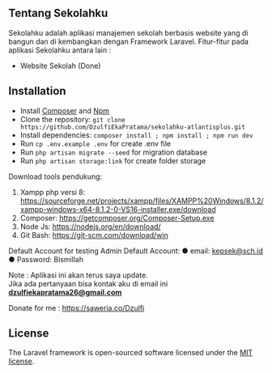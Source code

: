 ## Tentang Sekolahku

Sekolahku adalah aplikasi manajemen sekolah berbasis website yang di bangun dan di kembangkan dengan Framework Laravel. Fitur-fitur pada aplikasi Sekolahku antara lain :

- Website Sekolah (Done)

## Installation

* Install [Composer](https://getcomposer.org/download) and [Npm](https://nodejs.org/en/download)
* Clone the repository: `git clone https://github.com/DzulfiEkaPratama/sekolahku-atlantisplus.git`
* Install dependencies: `composer install ; npm install ; npm run dev`
* Run `cp .env.example .env` for create .env file
* Run `php artisan migrate --seed` for migration database
* Run `php artisan storage:link` for create folder storage

Download tools pendukung:
1. Xampp php versi 8: https://sourceforge.net/projects/xampp/files/XAMPP%20Windows/8.1.2/xampp-windows-x64-8.1.2-0-VS16-installer.exe/download
2. Composer: https://getcomposer.org/Composer-Setup.exe
3. Node Js: https://nodejs.org/en/download/
4. Git Bash: https://git-scm.com/download/win

Default Account for testing
Admin Default Account:
● email: kepsek@sch.id
● Password: Bismillah

Note : Aplikasi ini akan terus saya update.<br>
Jika ada pertanyaan bisa kontak aku di email ini <b>dzulfiekapratama26@gmail.com</b>
</p>

Donate for me : 
https://saweria.co/Dzulfi

## License

The Laravel framework is open-sourced software licensed under the [MIT license](https://opensource.org/licenses/MIT).
